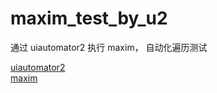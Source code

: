 # maxim_test_by_u2

通过 uiautomator2 执行 maxim， 自动化遍历测试

[uiautomator2](https://github.com/openatx/uiautomator2/blob/master/README.md)  
[maxim](https://github.com/zhangzhao4444/Maxim/blob/master/README.md)
